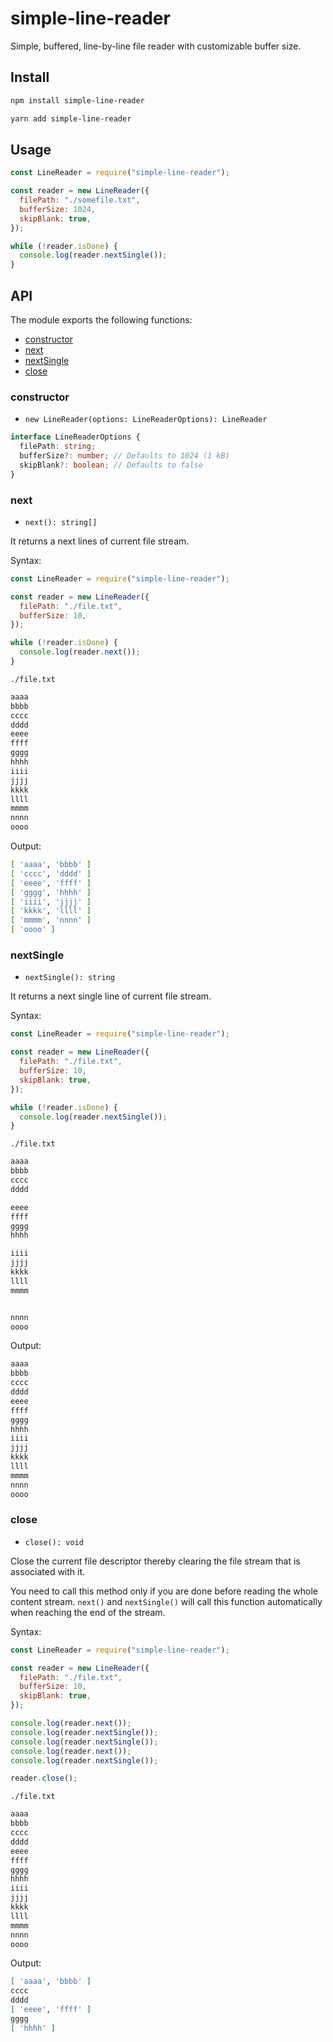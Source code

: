 # simple-line-reader

Simple, buffered, line-by-line file reader with customizable buffer size.

## Install

```sh
npm install simple-line-reader
```

```sh
yarn add simple-line-reader
```

## Usage

```js
const LineReader = require("simple-line-reader");

const reader = new LineReader({
  filePath: "./somefile.txt",
  bufferSize: 1024,
  skipBlank: true,
});

while (!reader.isDone) {
  console.log(reader.nextSingle());
}
```

## API

The module exports the following functions:

- [constructor](#constructor)
- [next](#next)
- [nextSingle](#nextSingle)
- [close](#close)

### constructor

- `new LineReader(options: LineReaderOptions): LineReader`

```ts
interface LineReaderOptions {
  filePath: string;
  bufferSize?: number; // Defaults to 1024 (1 kB)
  skipBlank?: boolean; // Defaults to false
}
```

### next

- `next(): string[]`

It returns a next lines of current file stream.

Syntax:

```js
const LineReader = require("simple-line-reader");

const reader = new LineReader({
  filePath: "./file.txt",
  bufferSize: 10,
});

while (!reader.isDone) {
  console.log(reader.next());
}
```

`./file.txt`

```txt
aaaa
bbbb
cccc
dddd
eeee
ffff
gggg
hhhh
iiii
jjjj
kkkk
llll
mmmm
nnnn
oooo
```

Output:

```bash
[ 'aaaa', 'bbbb' ]
[ 'cccc', 'dddd' ]
[ 'eeee', 'ffff' ]
[ 'gggg', 'hhhh' ]
[ 'iiii', 'jjjj' ]
[ 'kkkk', 'llll' ]
[ 'mmmm', 'nnnn' ]
[ 'oooo' ]
```

### nextSingle

- `nextSingle(): string`

It returns a next single line of current file stream.

Syntax:

```js
const LineReader = require("simple-line-reader");

const reader = new LineReader({
  filePath: "./file.txt",
  bufferSize: 10,
  skipBlank: true,
});

while (!reader.isDone) {
  console.log(reader.nextSingle());
}
```

`./file.txt`

```txt
aaaa
bbbb
cccc
dddd

eeee
ffff
gggg
hhhh

iiii
jjjj
kkkk
llll
mmmm


nnnn
oooo
```

Output:

```bash
aaaa
bbbb
cccc
dddd
eeee
ffff
gggg
hhhh
iiii
jjjj
kkkk
llll
mmmm
nnnn
oooo
```

### close

- `close(): void`

Close the current file descriptor thereby clearing the file stream that is associated with it.

You need to call this method only if you are done before reading the whole content stream. `next()` and `nextSingle()` will call this function automatically when reaching the end of the stream.

Syntax:

```js
const LineReader = require("simple-line-reader");

const reader = new LineReader({
  filePath: "./file.txt",
  bufferSize: 10,
  skipBlank: true,
});

console.log(reader.next());
console.log(reader.nextSingle());
console.log(reader.nextSingle());
console.log(reader.next());
console.log(reader.nextSingle());

reader.close();
```

`./file.txt`

```txt
aaaa
bbbb
cccc
dddd
eeee
ffff
gggg
hhhh
iiii
jjjj
kkkk
llll
mmmm
nnnn
oooo
```

Output:

```bash
[ 'aaaa', 'bbbb' ]
cccc
dddd
[ 'eeee', 'ffff' ]
gggg
[ 'hhhh' ]
```
